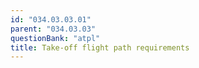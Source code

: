 ```yaml
---
id: "034.03.03.01"
parent: "034.03.03"
questionBank: "atpl"
title: Take-off flight path requirements
---
```

